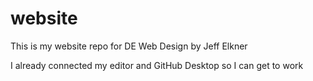 # website
This is my website repo for DE Web Design by Jeff Elkner

I already connected my editor and GitHub Desktop so I can get to work